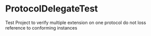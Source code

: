 # ProtocolDelegateTest
Test Project to verify multiple extension on one protocol do not loss reference to conforming instances
